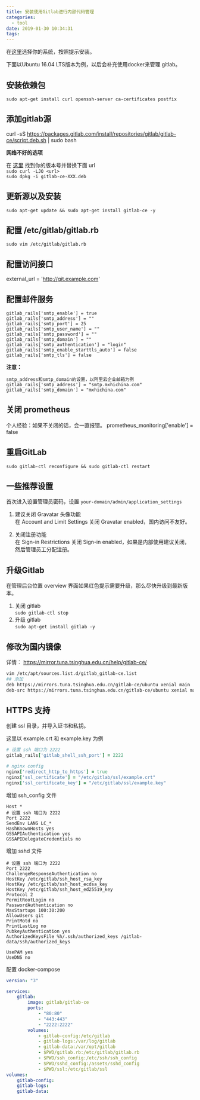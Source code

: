 ```yaml
---
title: 安装使用Gitlab进行内部代码管理
categories:
  - tool
date: 2019-01-30 10:34:31
tags:
---
```


在[这里](https://about.gitlab.com/downloads/)选择你的系统，按照提示安装。  

下面以Ubuntu 16.04 LTS版本为例，以后会补充使用docker来管理 gitlab。

## 安装依赖包
`sudo apt-get install curl openssh-server ca-certificates postfix`

## 添加gitlab源
curl -sS https://packages.gitlab.com/install/repositories/gitlab/gitlab-ce/script.deb.sh | sudo bash

**网络不好的选项**  

在 [这里](https://packages.gitlab.com/gitlab/gitlab-ce) 找到你的版本号并替换下面 url  
`sudo curl -LJO <url>`  
`sudo dpkg -i gitlab-ce-XXX.deb`

## 更新源以及安装
`sudo apt-get update && sudo apt-get install gitlab-ce -y`

## 配置 /etc/gitlab/gitlab.rb
`sudo vim /etc/gitlab/gitlab.rb`

## 配置访问接口
external_url = 'http://git.example.com'

## 配置邮件服务

```
gitlab_rails['smtp_enable'] = true  
gitlab_rails['smtp_address'] = ""   
gitlab_rails['smtp_port'] = 25  
gitlab_rails['smtp_user_name'] = ""  
gitlab_rails['smtp_password'] = ""  
gitlab_rails['smtp_domain'] = ""  
gitlab_rails['smtp_authentication'] = "login"  
gitlab_rails['smtp_enable_starttls_auto'] = false  
gitlab_rails['smtp_tls'] = false  
```

**注意：**  

```
smtp_address和smtp_domain的设置，以阿里云企业邮箱为例  
gitlab_rails['smtp_address'] = "smtp.mxhichina.com"   
gitlab_rails['smtp_domain'] = "mxhichina.com"  
```

## 关闭 prometheus
个人经验：如果不关闭的话，会一直报错。
prometheus_monitoring['enable'] = false

## 重启GitLab
`sudo gitlab-ctl reconfigure && sudo gitlab-ctl restart `

## 一些推荐设置  
首次进入设置管理员密码，设置 `your-domain/admin/application_settings`

1. 建议关闭 Gravatar 头像功能  
在 Account and Limit Settings 关闭 Gravatar enabled，国内访问不友好。

2. 关闭注册功能  
在 Sign-in Restrictions 关闭 Sign-in enabled，如果是内部使用建议关闭，然后管理员工分配注册。

## 升级Gitlab
在管理后台位置 overview 界面如果红色提示需要升级，那么尽快升级到最新版本。
1. 关闭 gitlab  
`sudo gitlab-ctl stop`
2. 升级 gitlab  
`sudo apt-get install gitlab -y`

## 修改为国内镜像

详情： https://mirror.tuna.tsinghua.edu.cn/help/gitlab-ce/

```bash
vim /etc/apt/sources.list.d/gitlab_gitlab-ce.list
## 添加
deb https://mirrors.tuna.tsinghua.edu.cn/gitlab-ce/ubuntu xenial main
deb-src https://mirrors.tuna.tsinghua.edu.cn/gitlab-ce/ubuntu xenial main
```


## HTTPS 支持

创建 ssl 目录，并导入证书和私钥。

这里以 example.crt 和 example.key 为例

```rb
# 设置 ssh 端口为 2222
gitlab_rails['gitlab_shell_ssh_port'] = 2222

# nginx config
nginx['redirect_http_to_https'] = true
nginx['ssl_certificate'] = "/etc/gitlab/ssl/example.crt"
nginx['ssl_certificate_key'] = "/etc/gitlab/ssl/example.key"
```

增加 ssh_config 文件

```
Host *
# 设置 ssh 端口为 2222
Port 2222
SendEnv LANG LC_*
HashKnownHosts yes
GSSAPIAuthentication yes
GSSAPIDelegateCredentials no
```

增加 sshd 文件

```
# 设置 ssh 端口为 2222
Port 2222
ChallengeResponseAuthentication no
HostKey /etc/gitlab/ssh_host_rsa_key
HostKey /etc/gitlab/ssh_host_ecdsa_key
HostKey /etc/gitlab/ssh_host_ed25519_key
Protocol 2
PermitRootLogin no
PasswordAuthentication no
MaxStartups 100:30:200
AllowUsers git
PrintMotd no
PrintLastLog no
PubkeyAuthentication yes
AuthorizedKeysFile %h/.ssh/authorized_keys /gitlab-data/ssh/authorized_keys

UsePAM yes
UseDNS no
```

配置 docker-compose

```yml
version: "3" 

services:
    gitlab:
        image: gitlab/gitlab-ce
        ports:
            - "80:80"
            - "443:443"
            - "2222:2222"
        volumes:
            - gitlab-config:/etc/gitlab
            - gitlab-logs:/var/log/gitlab
            - gitlab-data:/var/opt/gitlab
            - $PWD/gitlab.rb:/etc/gitlab/gitlab.rb
            - $PWD/ssh_config:/etc/ssh/ssh_config
            - $PWD/sshd_config:/assets/sshd_config
            - $PWD/ssl:/etc/gitlab/ssl
volumes:
    gitlab-config:
    gitlab-logs:
    gitlab-data:
```
